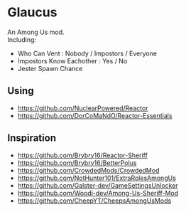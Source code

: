 ﻿# Glaucus

An Among Us mod.  
Including:
 - Who Can Vent : Nobody / Impostors / Everyone
 - Impostors Know Eachother : Yes / No
 - Jester Spawn Chance

## Using

 - https://github.com/NuclearPowered/Reactor
 - https://github.com/DorCoMaNdO/Reactor-Essentials

## Inspiration

 - https://github.com/Brybry16/Reactor-Sheriff
 - https://github.com/Brybry16/BetterPolus
 - https://github.com/CrowdedMods/CrowdedMod
 - https://github.com/NotHunter101/ExtraRolesAmongUs
 - https://github.com/Galster-dev/GameSettingsUnlocker
 - https://github.com/Woodi-dev/Among-Us-Sheriff-Mod
 - https://github.com/CheepYT/CheepsAmongUsMods